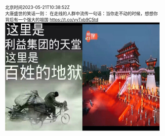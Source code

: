 北京时间2023-05-21T10:38:52Z<br>大唐盛世的笑话一则：
在走线的人群中流传一句话：当你走不动的时候，想想你背后有一个强大的祖国 https://t.co/vyTxb9C5td<br><img src='/temp/image/2023/u-Month-5/1660112897605877761_0.jpg' width='250' height='350'><img src='/temp/image/2023/u-Month-5/1660112897605877761_1.jpg' width='250' height='350'><br><br>
